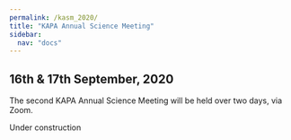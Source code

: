```yaml
---
permalink: /kasm_2020/
title: "KAPA Annual Science Meeting"
sidebar:
  nav: "docs"
---
```


## 16th & 17th September, 2020

The second KAPA Annual Science Meeting will be held over two days, via Zoom.

Under construction
